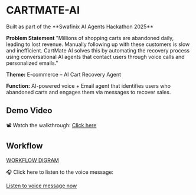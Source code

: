 <!DOCTYPE html>
<html>
<head>
  <title>CARTMATE - AI Cart Recovery Agent</title>
</head>
<body>
  <h1>CARTMATE-AI</h1>
  Built as part of the **Swafinix AI Agents Hackathon 2025**
  
  **Problem Statement**
"Millions of shopping carts are abandoned daily, leading to lost revenue. Manually following up with these customers is slow and inefficient.
CartMate AI solves this by automating the recovery process using conversational AI agents that contact users through voice calls and personalized emails."

  <p><strong>Theme:</strong> E-commerce – AI Cart Recovery Agent</p>
  <p><strong>Function:</strong> AI-powered voice + Email agent that identifies users who abandoned carts and engages them via messages to recover sales.</p>

  <h2>Demo Video</h2>
  <p>📽️ Watch the walkthrough: <a href="https://www.loom.com/share/329b11aa699f4fb7b21ca32e4afec325?sid=13731351-e8ad-42e5-a53e-df4f220a198b" target="_blank">Click here</a></p>

  <h2>Workflow</h2>
  <p><a href="https://excalidraw.com/#room=898cf2adab7cbdda8d73,BzEf2xNfSr8b3chzA_2fWg" target="_blank">WORKFLOW DIGRAM</a></p>
  <p>🎧 Click here to listen to the voice message:</p>
<p><a href="https://drive.google.com/file/d/1a0lzIawdUaeZNRnwjcZWT18_z_iNiNL2/view?usp=sharing" target="_blank">Listen to voice message now</a></p>

</body>
</html>

